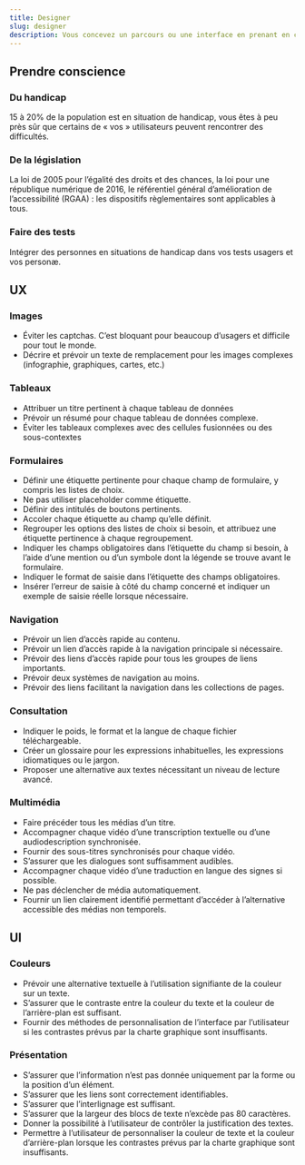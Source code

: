 ```yaml
---
title: Designer
slug: designer
description: Vous concevez un parcours ou une interface en prenant en compte tous les usagers
---
```



## Prendre conscience
### Du handicap
15 à 20% de la population est en situation de handicap, vous êtes à peu près sûr que certains de « vos » utilisateurs peuvent rencontrer des difficultés.

### De la législation
La loi de 2005 pour l’égalité des droits et des chances, la loi pour une république numérique de 2016, le référentiel général d’amélioration de l’accessibilité (RGAA) : les dispositifs règlementaires sont applicables à tous.

### Faire des tests
Intégrer des personnes en situations de handicap dans vos tests usagers et vos personæ.

## UX

### Images

* Éviter les captchas. C’est bloquant pour beaucoup d’usagers et difficile pour tout le monde.
* Décrire et prévoir un texte de remplacement pour les images complexes (infographie, graphiques, cartes, etc.)

### Tableaux

* Attribuer un titre pertinent à chaque tableau de données
* Prévoir un résumé pour chaque tableau de données complexe.
* Éviter les tableaux complexes avec des cellules fusionnées ou des sous-contextes

### Formulaires

* Définir une étiquette pertinente pour chaque champ de formulaire, y compris les listes de choix.
* Ne pas utiliser placeholder comme étiquette.
* Définir des intitulés de boutons pertinents.
* Accoler chaque étiquette au champ qu’elle définit.
* Regrouper les options des listes de choix si besoin, et attribuez une étiquette pertinence à chaque regroupement.
* Indiquer les champs obligatoires dans l’étiquette du champ si besoin, à l’aide d’une mention ou d’un symbole dont la légende se trouve avant le formulaire.
* Indiquer le format de saisie dans l’étiquette des champs obligatoires.
* Insérer l’erreur de saisie à côté du champ concerné et indiquer un exemple de saisie réelle lorsque nécessaire.

### Navigation

* Prévoir un lien d’accès rapide au contenu.
* Prévoir un lien d’accès rapide à la navigation principale si nécessaire.
* Prévoir des liens d’accès rapide pour tous les groupes de liens importants.
* Prévoir deux systèmes de navigation au moins.
* Prévoir des liens facilitant la navigation dans les collections de pages.

### Consultation

* Indiquer le poids, le format et la langue de chaque fichier téléchargeable.
* Créer un glossaire pour les expressions inhabituelles, les expressions idiomatiques ou le jargon.
* Proposer une alternative aux textes nécessitant un niveau de lecture avancé.

### Multimédia

* Faire précéder tous les médias d’un titre.
* Accompagner chaque vidéo d’une transcription textuelle ou d’une audiodescription synchronisée.
* Fournir des sous-titres synchronisés pour chaque vidéo.
* S’assurer que les dialogues sont suffisamment audibles.
* Accompagner chaque vidéo d’une traduction en langue des signes si possible.
* Ne pas déclencher de média automatiquement.
* Fournir un lien clairement identifié permettant d’accéder à l’alternative accessible des médias non temporels.

## UI

### Couleurs

* Prévoir une alternative textuelle à l’utilisation signifiante de la couleur sur un texte.
* S’assurer que le contraste entre la couleur du texte et la couleur de l’arrière-plan est suffisant.
* Fournir des méthodes de personnalisation de l’interface par l’utilisateur si les contrastes prévus par la charte graphique sont insuffisants.

### Présentation

* S’assurer que l’information n’est pas donnée uniquement par la forme ou la position d’un élément.
* S’assurer que les liens sont correctement identifiables.
* S’assurer que l’interlignage est suffisant.
* S’assurer que la largeur des blocs de texte n’excède pas 80 caractères.
* Donner la possibilité à l’utilisateur de contrôler la justification des textes.
* Permettre à l’utilisateur de personnaliser la couleur de texte et la couleur d’arrière-plan lorsque les contrastes prévus par la charte graphique sont insuffisants.